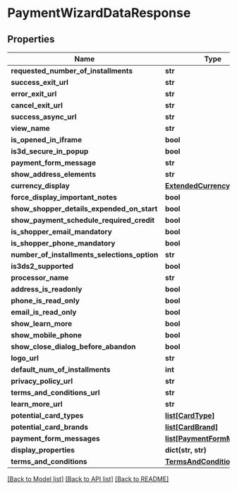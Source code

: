 # PaymentWizardDataResponse

## Properties
Name | Type | Description | Notes
------------ | ------------- | ------------- | -------------
**requested_number_of_installments** | **str** |  | [optional] 
**success_exit_url** | **str** |  | [optional] 
**error_exit_url** | **str** |  | [optional] 
**cancel_exit_url** | **str** |  | [optional] 
**success_async_url** | **str** |  | [optional] 
**view_name** | **str** |  | [optional] 
**is_opened_in_iframe** | **bool** |  | 
**is3d_secure_in_popup** | **bool** |  | [optional] 
**payment_form_message** | **str** |  | [optional] 
**show_address_elements** | **str** |  | [optional] 
**currency_display** | [**ExtendedCurrency**](ExtendedCurrency.md) |  | [optional] 
**force_display_important_notes** | **bool** |  | 
**show_shopper_details_expended_on_start** | **bool** |  | 
**show_payment_schedule_required_credit** | **bool** |  | 
**is_shopper_email_mandatory** | **bool** |  | 
**is_shopper_phone_mandatory** | **bool** |  | 
**number_of_installments_selections_option** | **str** |  | [optional] 
**is3ds2_supported** | **bool** |  | 
**processor_name** | **str** |  | [optional] 
**address_is_readonly** | **bool** |  | 
**phone_is_read_only** | **bool** |  | 
**email_is_read_only** | **bool** |  | 
**show_learn_more** | **bool** |  | 
**show_mobile_phone** | **bool** |  | 
**show_close_dialog_before_abandon** | **bool** |  | 
**logo_url** | **str** |  | [optional] 
**default_num_of_installments** | **int** |  | 
**privacy_policy_url** | **str** |  | [optional] 
**terms_and_conditions_url** | **str** |  | [optional] 
**learn_more_url** | **str** |  | [optional] 
**potential_card_types** | [**list[CardType]**](CardType.md) |  | [optional] 
**potential_card_brands** | [**list[CardBrand]**](CardBrand.md) |  | [optional] 
**payment_form_messages** | [**list[PaymentFormMessage]**](PaymentFormMessage.md) |  | [optional] 
**display_properties** | **dict(str, str)** |  | [optional] 
**terms_and_conditions** | [**TermsAndConditions**](TermsAndConditions.md) |  | [optional] 

[[Back to Model list]](../README.md#documentation-for-models) [[Back to API list]](../README.md#documentation-for-api-endpoints) [[Back to README]](../README.md)


